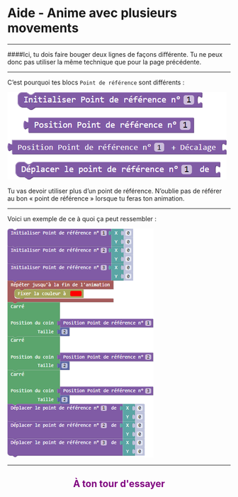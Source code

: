 # Aide - Anime avec plusieurs movements

---

####Ici, tu dois faire bouger deux lignes de façons différente. Tu ne peux donc pas utiliser la même technique que pour la page précédente.

***

C’est pourquoi tes blocs `Point de référence` sont différents :

![Blocs multiples curseurs][curseur_tab]

Tu vas devoir utiliser plus d’un point de référence. N’oublie pas de référer au bon « point de référence » lorsque tu feras ton animation.

***

Voici un exemple de ce à quoi ça peut ressembler : 

![Exemple plusieurs curseurs][ex_p6]

---

## <span style="color: #800080"><center>À ton tour d'essayer</span>

[curseur_tab]: img/animation_curseur_tab.png
[ex_p6]: img/animation_ex_3.png
